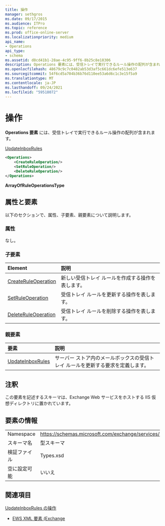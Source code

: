 ```yaml
---
title: 操作
manager: sethgros
ms.date: 09/17/2015
ms.audience: ITPro
ms.topic: reference
ms.prod: office-online-server
ms.localizationpriority: medium
api_name:
- Operations
api_type:
- schema
ms.assetid: d8cd41b1-28ae-4c95-9ff6-8b25c8e18306
description: Operations 要素には、受信トレイで実行できるルール操作の配列が含まれます。
ms.openlocfilehash: 48679c9c7c0482ab53d3af5c661dc6efe513e637
ms.sourcegitcommit: 54f6cd5a704b36b76d110ee53a6d6c1c3e15f5a9
ms.translationtype: MT
ms.contentlocale: ja-JP
ms.lasthandoff: 09/24/2021
ms.locfileid: "59518072"
---
```

# <a name="operations"></a>操作

**Operations 要素** には、受信トレイで実行できるルール操作の配列が含まれます。 
  
[UpdateInboxRules](updateinboxrules.md)
  
```XML
<Operations>
    <CreateRuleOperation/>
    <SetRuleOperation/>
    <DeleteRuleOperation/>
</Operations>
```

 **ArrayOfRuleOperationsType**
## <a name="attributes-and-elements"></a>属性と要素

以下のセクションで、属性、子要素、親要素について説明します。
  
### <a name="attributes"></a>属性

なし。
  
### <a name="child-elements"></a>子要素

|**Element**|**説明**|
|:-----|:-----|
|[CreateRuleOperation](createruleoperation.md) <br/> |新しい受信トレイ ルールを作成する操作を表します。  <br/> |
|[SetRuleOperation](setruleoperation.md) <br/> |受信トレイ ルールを更新する操作を表します。  <br/> |
|[DeleteRuleOperation](deleteruleoperation.md) <br/> |受信トレイ ルールを削除する操作を表します。  <br/> |
   
### <a name="parent-elements"></a>親要素

|**要素**|**説明**|
|:-----|:-----|
|[UpdateInboxRules](updateinboxrules.md) <br/> |サーバー ストア内のメールボックスの受信トレイ ルールを更新する要求を定義します。  <br/> |
   
## <a name="remarks"></a>注釈

この要素を記述するスキーマは、Exchange Web サービスをホストする IIS 仮想ディレクトリに置かれています。
  
## <a name="element-information"></a>要素の情報

|||
|:-----|:-----|
|Namespace  <br/> |https://schemas.microsoft.com/exchange/services/2006/types  <br/> |
|スキーマ名  <br/> |型スキーマ  <br/> |
|検証ファイル  <br/> |Types.xsd  <br/> |
|空に設定可能  <br/> |いいえ  <br/> |
   
## <a name="see-also"></a>関連項目



[UpdateInboxRules の操作](updateinboxrules-operation.md)


- [EWS XML 要素 (Exchange](ews-xml-elements-in-exchange.md)

